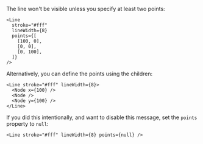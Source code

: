 The line won't be visible unless you specify at least two points:

```tsx
<Line
  stroke="#fff"
  lineWidth={8}
  points={[
    [100, 0],
    [0, 0],
    [0, 100],
  ]}
/>
```

Alternatively, you can define the points using the children:

```tsx
<Line stroke="#fff" lineWidth={8}>
  <Node x={100} />
  <Node />
  <Node y={100} />
</Line>
```

If you did this intentionally, and want to disable this message, set the
`points` property to `null`:

```tsx
<Line stroke="#fff" lineWidth={8} points={null} />
```
